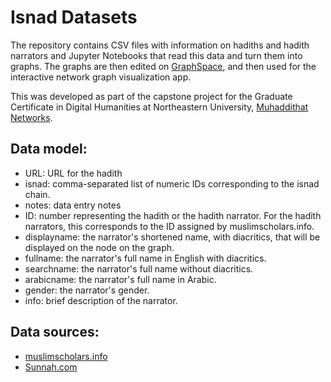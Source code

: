# Isnad Datasets

The repository contains CSV files with information on hadiths and hadith narrators and Jupyter Notebooks that read this data and turn them into graphs. The graphs are then edited on [GraphSpace](http://www.graphspace.org/), and then used for the interactive network graph visualization app. 

This was developed as part of the capstone project for the Graduate Certificate in Digital Humanities at Northeastern University, [Muhaddithat Networks](https://muhaddithat.net). 

## Data model:
- URL: URL for the hadith
- isnad: comma-separated list of numeric IDs corresponding to the isnad chain. 
- notes: data entry notes 
- ID: number representing the hadith or the hadith narrator. For the hadith narrators, this corresponds to the ID assigned by muslimscholars.info.
- displayname: the narrator's shortened name, with diacritics, that will be displayed on the node on the graph.
- fullname: the narrator's full name in English with diacritics.
- searchname: the narrator's full name without diacritics.
- arabicname: the narrator's full name in Arabic.
- gender: the narrator's gender.
- info: brief description of the narrator.

## Data sources:
- [muslimscholars.info](https://muslimscholars.info/)
- [Sunnah.com](https://sunnah.com/)
